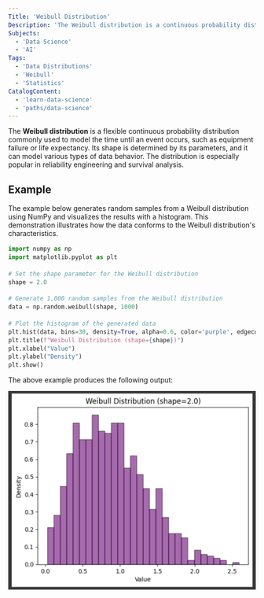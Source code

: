 ```yaml
---
Title: 'Weibull Distribution'
Description: 'The Weibull distribution is a continuous probability distribution frequently used in reliability and survival analysis to model time-to-failure data.'
Subjects:
  - 'Data Science'
  - 'AI'
Tags:
  - 'Data Distributions'
  - 'Weibull'
  - 'Statistics'
CatalogContent:
  - 'learn-data-science'
  - 'paths/data-science'
---
```


The **Weibull distribution** is a flexible continuous probability distribution commonly used to model the time until an event occurs, such as equipment failure or life expectancy. Its shape is determined by its parameters, and it can model various types of data behavior. The distribution is especially popular in reliability engineering and survival analysis.

## Example

The example below generates random samples from a Weibull distribution using NumPy and visualizes the results with a histogram. This demonstration illustrates how the data conforms to the Weibull distribution's characteristics.

```python
import numpy as np
import matplotlib.pyplot as plt

# Set the shape parameter for the Weibull distribution
shape = 2.0

# Generate 1,000 random samples from the Weibull distribution
data = np.random.weibull(shape, 1000)

# Plot the histogram of the generated data
plt.hist(data, bins=30, density=True, alpha=0.6, color='purple', edgecolor='black')
plt.title(f"Weibull Distribution (shape={shape})")
plt.xlabel("Value")
plt.ylabel("Density")
plt.show()
```

The above example produces the following output:

![The output for the above example](https://raw.githubusercontent.com/Codecademy/docs/main/media/weibull-distribution.png)
